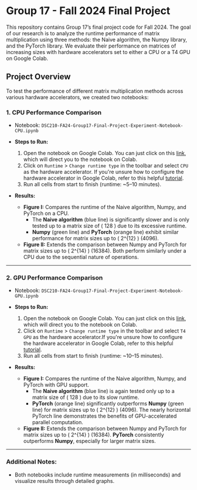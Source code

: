 # Group 17 - Fall 2024 Final Project

This repository contains Group 17’s final project code for Fall 2024. The goal of our research is to analyze the runtime performance of matrix multiplication using three methods: the Naive algorithm, the Numpy library, and the PyTorch library. We evaluate their performance on matrices of increasing sizes with hardware accelerators set to either a CPU or a T4 GPU on Google Colab.

## Project Overview

To test the performance of different matrix multiplication methods across various hardware accelerators, we created two notebooks:

### 1. CPU Performance Comparison
- Notebook: `DSC210-FA24-Group17-Final-Project-Experiment-Notebook-CPU.ipynb`
- **Steps to Run:**
  1. Open the notebook on Google Colab. You can just click on this [link](https://colab.research.google.com/drive/199YYmbVCnH4eAG1626o70nLSW_yT2aFq?usp=sharing), which will direct you to the notebook on Colab. 
  2. Click on `Runtime` > `Change runtime type` in the toolbar and select `CPU` as the hardware accelerator. If you're unsure how to configure the hardware accelerator in Google Colab, refer to this helpful [tutorial](https://saturncloud.io/blog/how-to-activate-gpu-computing-in-google-colab/).
  3. Run all cells from start to finish (runtime: ~5–10 minutes).

- **Results:**
  - **Figure I:** Compares the runtime of the Naive algorithm, Numpy, and PyTorch on a CPU. 
    - The **Naive algorithm** (blue line) is significantly slower and is only tested up to a matrix size of \( 128 \) due to its excessive runtime.
    - **Numpy** (green line) and **PyTorch** (orange line) exhibit similar performance for matrix sizes up to \( 2^{12} \) (4096).
  - **Figure II:** Extends the comparison between Numpy and PyTorch for matrix sizes up to \( 2^{14} \) (16384). Both perform similarly under a CPU due to the sequential nature of operations.

---

### 2. GPU Performance Comparison
- Notebook: `DSC210-FA24-Group17-Final-Project-Experiment-Notebook-GPU.ipynb`
- **Steps to Run:**
  1. Open the notebook on Google Colab. You can just click on this [link](https://colab.research.google.com/drive/1M9M9w1nm-3P7RGL2Yhf5kecqiDQgBeEe?usp=sharing), which will direct you to the notebook on Colab. 
  2. Click on `Runtime` > `Change runtime type` in the toolbar and select `T4 GPU` as the hardware accelerator.If you're unsure how to configure the hardware accelerator in Google Colab, refer to this helpful [tutorial](https://saturncloud.io/blog/how-to-activate-gpu-computing-in-google-colab/).
  3. Run all cells from start to finish (runtime: ~10–15 minutes).

- **Results:**
  - **Figure I:** Compares the runtime of the Naive algorithm, Numpy, and PyTorch with GPU support.
    - The **Naive algorithm** (blue line) is again tested only up to a matrix size of \( 128 \) due to its slow runtime.
    - **PyTorch** (orange line) significantly outperforms **Numpy** (green line) for matrix sizes up to \( 2^{12} \) (4096). The nearly horizontal PyTorch line demonstrates the benefits of GPU-accelerated parallel computation.
  - **Figure II:** Extends the comparison between Numpy and PyTorch for matrix sizes up to \( 2^{14} \) (16384). **PyTorch** consistently outperforms **Numpy**, especially for larger matrix sizes.

---

### Additional Notes:
- Both notebooks include runtime measurements (in milliseconds) and visualize results through detailed graphs.
